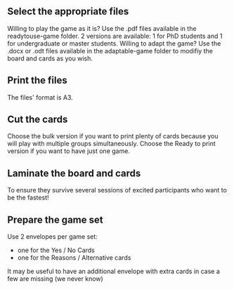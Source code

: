 ## Select the appropriate files
Willing to play the game as it is? Use the .pdf files available in the readytouse-game folder. 2 versions are available: 1 for PhD students and 1 for undergraduate or master students.
Willing to adapt the game? Use the .docx or .odt files available in the adaptable-game folder to modifiy the board and cards as you wish.

## Print the files
The files' format is A3.

## Cut the cards
Choose the bulk version if you want to print plenty of cards because you will play with multiple groups simultaneously.
Choose the Ready to print version if you want to have just one game.

## Laminate the board and cards
To ensure they survive several sessions of excited participants who want to be the fastest!

## Prepare the game set
Use 2 envelopes per game set:
- one for the Yes / No Cards
- one for the Reasons / Alternative cards

It may be useful to have an additional envelope with extra cards in case a few are missing (we never know)
